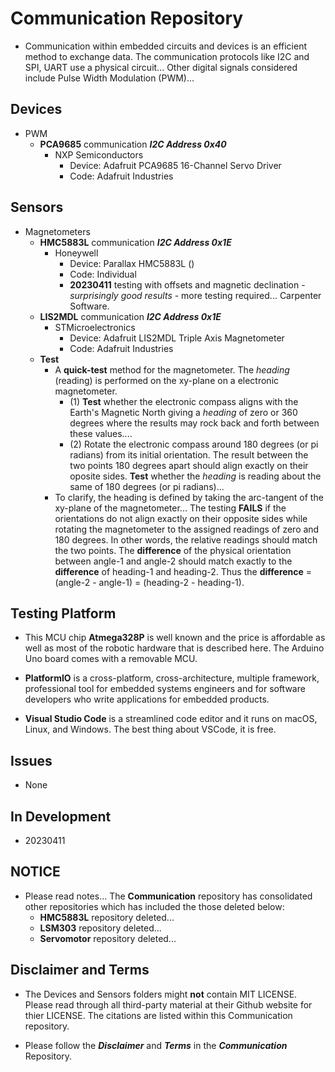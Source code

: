# Communication Repository

- Communication within embedded circuits and devices is an efficient method to exchange data. The communication protocols like I2C and SPI, UART use a physical circuit... Other digital signals considered include Pulse Width Modulation (PWM)...

## Devices ##

- PWM
    - **PCA9685** communication ***I2C Address 0x40***
        - NXP Semiconductors
            - Device: Adafruit PCA9685 16-Channel Servo Driver
            - Code: Adafruit Industries

## Sensors ##

- Magnetometers
    - **HMC5883L** communication ***I2C Address 0x1E***
        - Honeywell
            - Device: Parallax HMC5883L ()
            - Code: Individual
            - **20230411** testing with offsets and magnetic declination - *surprisingly good results* - more testing required... Carpenter Software.
    - **LIS2MDL**  communication ***I2C Address 0x1E***
        - STMicroelectronics
            - Device: Adafruit LIS2MDL Triple Axis Magnetometer
            - Code: Adafruit Industries
    - **Test**
        - A **quick-test** method for the magnetometer. The *heading* (reading) is performed on the xy-plane on a electronic magnetometer. 
            - (1) **Test** whether the electronic compass aligns with the Earth's Magnetic North giving a *heading* of zero or 360 degrees where the results may rock back and forth between these values....
            - (2) Rotate the electronic compass around 180 degrees (or pi radians) from its initial orientation. The result between the two points 180 degrees apart should align exactly on their oposite sides.  **Test** whether the *heading* is reading about the same of 180 degrees (or pi radians)...
        - To clarify, the heading is defined by taking the arc-tangent of the xy-plane of the magnetometer... The testing **FAILS** if the orientations do not align exactly on their opposite sides while rotating the magnetometer to the assigned readings of zero and 180 degrees. In other words, the relative readings should match the two points. The **difference** of the physical orientation between angle-1 and angle-2 should match exactly to the **difference** of heading-1 and heading-2. Thus the **difference** = (angle-2 - angle-1) = (heading-2 - heading-1).

## Testing Platform

- This MCU chip **Atmega328P** is well known and the price is affordable as well as most of the robotic hardware that is described here. The Arduino Uno board comes with a removable MCU.

- **PlatformIO** is a cross-platform, cross-architecture, multiple framework, professional tool for embedded systems engineers and for software developers who write applications for embedded products. 

- **Visual Studio Code** is a streamlined code editor and it runs on macOS, Linux, and Windows. The best thing about VSCode, it is free.

## Issues

- None

## In Development

- 20230411

## NOTICE

- Please read notes... The **Communication** repository has consolidated other repositories which has included the those deleted below:
    - **HMC5883L** repository deleted...
    - **LSM303** repository deleted...
    - **Servomotor** repository deleted...

## Disclaimer and Terms

- The Devices and Sensors folders might **not** contain MIT LICENSE. Please read through all third-party material at their Github website for thier LICENSE. The citations are listed within this Communication repository.

- Please follow the ***Disclaimer*** and ***Terms*** in the ***Communication*** Repository.
   
